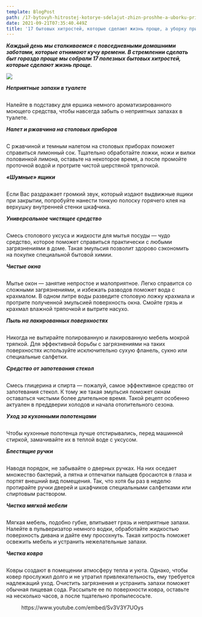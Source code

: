 ```yaml
---
template: BlogPost
path: /17-bytovyh-hitrostej-kotorye-sdelajut-zhizn-proshhe-a-uborku-priyatnee/
date: 2021-09-21T07:35:40.449Z
title: '17 бытовых хитростей, которые сделают жизнь проще, а уборку приятнее'
---
```

<!-- wp:paragraph -->

<p><em><strong>Каждый день мы сталкиваемся с повседневными домашними заботами, которые отнимают кучу времени. В стремлении сделать быт гораздо проще мы собрали 17 полезных бытовых хитростей, которые сделают жизнь проще.</strong></em></p>
<!-- /wp:paragraph -->

![](/assets/mini.jpg)

<!-- wp:paragraph -->

<p><em><strong>Неприятные запахи в туалете</strong></em></p>
<!-- /wp:paragraph -->

<!-- wp:image {"id":23993,"sizeSlug":"large","linkDestination":"none"} -->

<figure class="wp-block-image size-large"><img src="https://adfave.org/wp-content/uploads/2021/09/1.jpg" alt="" class="wp-image-23993"/></figure>
<!-- /wp:image -->

<!-- wp:paragraph -->

<p>Налейте в подставку для ершика немного ароматизированного моющего средства, чтобы навсегда забыть о неприятных запахах в туалете.</p>
<!-- /wp:paragraph -->

<!-- wp:paragraph -->

<p><em><strong>Налет и ржавчина на столовых приборов</strong></em></p>
<!-- /wp:paragraph -->

<!-- wp:image {"id":23994,"sizeSlug":"large","linkDestination":"none"} -->

<figure class="wp-block-image size-large"><img src="https://adfave.org/wp-content/uploads/2021/09/2-688x1024.jpg" alt="" class="wp-image-23994"/></figure>
<!-- /wp:image -->

<!-- wp:paragraph -->

<p>С ржавчиной и темным налетом на столовых приборах поможет справиться лимонный сок. Тщательно обработайте ложки, ножи и вилки половинкой лимона, оставьте на некоторое время, а после промойте проточной водой и протрите чистой шерстяной тряпочкой.</p>
<!-- /wp:paragraph -->

<!-- wp:paragraph -->

<p><em><strong>«Шумные» ящики</strong></em></p>
<!-- /wp:paragraph -->

<!-- wp:image {"id":23995,"sizeSlug":"large","linkDestination":"none"} -->

<figure class="wp-block-image size-large"><img src="https://adfave.org/wp-content/uploads/2021/09/3.jpg" alt="" class="wp-image-23995"/></figure>
<!-- /wp:image -->

<!-- wp:paragraph -->

<p>Если Вас раздражает громкий звук, который издают выдвижные ящики при закрытии, попробуйте нанести тонкую полоску горячего клея на верхушку внутренней стенки шкафчика.</p>
<!-- /wp:paragraph -->

<!-- wp:paragraph -->

<p><em><strong>Универсальное чистящее средство</strong></em></p>
<!-- /wp:paragraph -->

<!-- wp:image {"id":23996,"sizeSlug":"large","linkDestination":"none"} -->

<figure class="wp-block-image size-large"><img src="https://adfave.org/wp-content/uploads/2021/09/4.jpg" alt="" class="wp-image-23996"/></figure>
<!-- /wp:image -->

<!-- wp:paragraph -->

<p>Смесь столового уксуса и жидкости для мытья посуды — чудо средство, которое поможет справиться практически с любыми загрязнениями в доме. Такая эмульсия позволит здорово сэкономить на покупке специальной бытовой химии.</p>
<!-- /wp:paragraph -->

<!-- wp:paragraph -->

<p><em><strong>Чистые окна</strong></em></p>
<!-- /wp:paragraph -->

<!-- wp:image {"id":23997,"sizeSlug":"large","linkDestination":"none"} -->

<figure class="wp-block-image size-large"><img src="https://adfave.org/wp-content/uploads/2021/09/5.jpg" alt="" class="wp-image-23997"/></figure>
<!-- /wp:image -->

<!-- wp:paragraph -->

<p>Мытье окон — занятие непростое и малоприятное. Легко справится со сложными загрязнениями, и избежать разводов поможет вода с крахмалом. В одном литре воды разведите столовую ложку крахмала и протрите полученной эмульсией поверхность окна. Смойте грязь и крахмал влажной тряпочкой и вытрите насухо.</p>
<!-- /wp:paragraph -->

<!-- wp:paragraph -->

<p><em><strong>Пыль на лакированных поверхностях</strong></em></p>
<!-- /wp:paragraph -->

<!-- wp:image {"id":23998,"sizeSlug":"large","linkDestination":"none"} -->

<figure class="wp-block-image size-large"><img src="https://adfave.org/wp-content/uploads/2021/09/6.jpg" alt="" class="wp-image-23998"/></figure>
<!-- /wp:image -->

<!-- wp:paragraph -->

<p>Никогда не вытирайте полированную и лакированную мебель мокрой тряпкой. Для эффективной борьбы с загрязнениями на таких поверхностях используйте исключительно сухую фланель, сукно или специальные салфетки.</p>
<!-- /wp:paragraph -->

<!-- wp:paragraph -->

<p><em><strong>Средство от запотевания стекол</strong></em></p>
<!-- /wp:paragraph -->

<!-- wp:image {"id":23999,"sizeSlug":"large","linkDestination":"none"} -->

<figure class="wp-block-image size-large"><img src="https://adfave.org/wp-content/uploads/2021/09/7.jpg" alt="" class="wp-image-23999"/></figure>
<!-- /wp:image -->

<!-- wp:paragraph -->

<p>Смесь глицерина и спирта — пожалуй, самое эффективное средство от запотевания стекол. К тому же такая эмульсия поможет окнам оставаться чистыми более длительное время. Такой рецепт особенно актуален в преддверии холодов и начала отопительного сезона.</p>
<!-- /wp:paragraph -->

<!-- wp:paragraph -->

<p><em><strong>Уход за кухонными полотенцами</strong></em></p>
<!-- /wp:paragraph -->

<!-- wp:image {"id":24000,"sizeSlug":"large","linkDestination":"none"} -->

<figure class="wp-block-image size-large"><img src="https://adfave.org/wp-content/uploads/2021/09/8.jpg" alt="" class="wp-image-24000"/></figure>
<!-- /wp:image -->

<!-- wp:paragraph -->

<p>Чтобы кухонные полотенца лучше отстирывались, перед машинной стиркой, замачивайте их в теплой воде с уксусом.</p>
<!-- /wp:paragraph -->

<!-- wp:paragraph -->

<p><em><strong>Блестящие ручки</strong></em></p>
<!-- /wp:paragraph -->

<!-- wp:image {"id":24001,"sizeSlug":"large","linkDestination":"none"} -->

<figure class="wp-block-image size-large"><img src="https://adfave.org/wp-content/uploads/2021/09/9.jpg" alt="" class="wp-image-24001"/></figure>
<!-- /wp:image -->

<!-- wp:paragraph -->

<p>Наводя порядок, не забывайте о дверных ручках. На них оседает множество бактерий, а пятна и отпечатки пальцев бросаются в глаза и портят внешний вид помещения. Так, что хотя бы раз в неделю протирайте ручки дверей и шкафчиков специальными салфетками или спиртовым раствором.</p>
<!-- /wp:paragraph -->

<!-- wp:paragraph -->

<p><em><strong>Чистка мягкой мебели</strong></em></p>
<!-- /wp:paragraph -->

<!-- wp:image {"id":24002,"sizeSlug":"large","linkDestination":"none"} -->

<figure class="wp-block-image size-large"><img src="https://adfave.org/wp-content/uploads/2021/09/10.jpg" alt="" class="wp-image-24002"/></figure>
<!-- /wp:image -->

<!-- wp:paragraph -->

<p>Мягкая мебель, подобно губке, впитывает грязь и неприятные запахи. Налейте в пульверизатор немного водки, обработайте жидкостью поверхность дивана и дайте ему просохнуть. Такая хитрость поможет освежить мебель и устранить нежелательные запахи.</p>
<!-- /wp:paragraph -->

<!-- wp:paragraph -->

<p><em><strong>Чистка ковра</strong></em></p>
<!-- /wp:paragraph -->

<!-- wp:image {"id":24003,"sizeSlug":"large","linkDestination":"none"} -->

<figure class="wp-block-image size-large"><img src="https://adfave.org/wp-content/uploads/2021/09/11.jpg" alt="" class="wp-image-24003"/></figure>
<!-- /wp:image -->

<!-- wp:paragraph -->

<p>Ковры создают в помещении атмосферу тепла и уюта. Однако, чтобы ковер прослужил долго и не утратил привлекательность, ему требуется надлежащий уход. Очистить загрязнения и устранить запахи поможет обычная пищевая сода. Рассыпьте ее по поверхности ковра, оставьте на несколько часов, а после тщательно пропылесосьте.</p>
<!-- /wp:paragraph -->

<!-- wp:embed {"url":"https://www.youtube.com/embed/Sv3V3Y7UOys","type":"rich","providerNameSlug":"вставить-обработчик","responsive":true,"className":"wp-embed-aspect-16-9 wp-has-aspect-ratio"} -->

<figure class="wp-block-embed is-type-rich is-provider-вставить-обработчик wp-block-embed-вставить-обработчик wp-embed-aspect-16-9 wp-has-aspect-ratio"><div class="wp-block-embed__wrapper">
https://www.youtube.com/embed/Sv3V3Y7UOys
</div></figure>
<!-- /wp:embed -->

